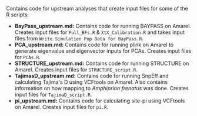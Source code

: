 Contains code for upstream analyses that create input files for some of the R scripts:
 * **BayPass_upstream.md:** Contains code for running BAYPASS on Amarel. Creates input files for `Pull_BFs.R` & `XtX_Calibration.R` and takes input files from `Write Simulation Pop Data for BayPass.R`.
 * **PCA_upstream.md:** Contains code for running plink on Amarel to generate eigenvalue and eigenvector inputs for PCAs. Creates input files for `PCAs.R`.
 * **STRUCTURE_upstream.md:** Contains code for running STRUCTURE on Amarel. Creates input files for `STRUCTURE_script.R`.
 * **TajimasD_upstream.md:** Contains code for running SnpEff and calculating Tajima's D using VCFtools on Amarel. Also contains information on how mapping to *Amphiprion frenatus* was done. Creates input files for `TajimaD_script.R`.
 * **pi_upstream.md:** Contains code for calculating site-pi using VCFtools on Amarel. Creates input files for `pi.R`.
